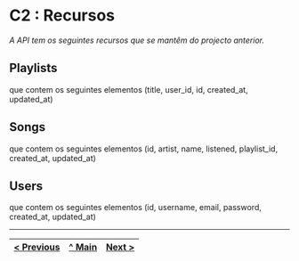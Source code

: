 # C2 : Recursos

_A API tem os seguintes recursos que se mantêm do projecto anterior._

## Playlists
que contem os seguintes elementos (title, user_id, id, created_at, updated_at)

## Songs
que contem os seguintes elementos (id, artist, name, listened, playlist_id, created_at, updated_at)

## Users
que contem os seguintes elementos (id, username, email, password, created_at, updated_at)




---
[< Previous](c1.md) | [^ Main](../../../) | [Next >](c3.md)
:--- | :---: | ---: 
